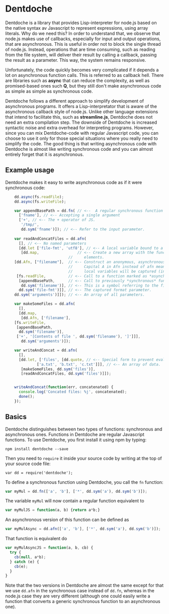 # Dentdoche

Dentdoche is a library that provides Lisp-interpreter for node.js based on the native syntax av Javascript to represent expressions, using array literals. Why do we need this? In order to understand that, we observe that node.js makes use of callbacks, especially for input and output operations, that are asynchronous. This is useful in order not to block the single thread of node.js. Instead, operations that are time consuming, such as reading from the file system, will deliver their result by calling a callback, passing the result as a parameter. This way, the system remains responsive.

Unfortunately, the code quickly becomes very complicated if it depends a lot on asynchronous function calls. This is referred to as callback hell. There are libraries such as **async** that can reduce the complexity, as well as promised-based ones such **Q**, but they still don't make asynchronous code as simple as simple as synchronous code.

Dentdoche follows a different approach to simplify development of asynchronous programs. It offers a Lisp-interpretator that is aware of the asynchronous callback style of node.js. Unlike other language extensions that intend to facilitate this, such as **streamline.js**, Dentdoche does not need an extra compilation step. The downside of Dentdoche is increased syntactic noise and extra overhead for interpreting programs. However, since you can mix Dentdoche-code with regular Javascript code, you can choose to use it only for those special situations where you really need to simplify the code. The good thing is that writing asynchronous code with Dentdoche is almost like writing synchronous code and you can almost entirely forget that it is asynchronous.

## Example usage
Dentdoche makes it easy to write asynchronous code as if it were synchronous code:
```js
    dd.async(fs.readFile);
    dd.async(fs.writeFile);

    var appendBasePath = dd.fn( // <--  A regular synchronous function
      ['fname'], // <-- Accepting a single argument
      ['+', // <-- The + operator of JS.
       '/tmp/',
       dd.sym('fname')]); // <-- Refer to the input parameter.
    
    var readAndConcatFiles = dd.afn(
      [], // <-- No named parameters
      [dd.let ['file-fmt', 'utf8'], // <-- A local variable bound to a string.
       [dd.map,                 // <-- Create a new array with the function applied to all
	                        //     elements.
	[dd.Afn, ["filename"],  // <-- Construct an anonymous, asynchronous, function.
	                        //     Capital A in Afn instead of afn means that
	                        //     local variables will be captured (in this case file-fmt).
	 [fs.readFile,          // <-- Call to a function marked as *asynchronous*
	  [appendBasePath,      // <-- Call to previously *synchronous* function
	   dd.sym('filename')], // <-- This is a symbol referring to the filename parameter.
	  dd.sym('file-fmt')]], // <-- The captured format parameter.
	dd.sym('arguments')]]); // <-- An array of all parameters.

    var makeSomeFiles = dd.afn(
      [],
      [dd.map,
       [dd.Afn, ['filename'],
	[fs.writeFile,
	 [appendBasePath,
	  dd.sym('filename')],
	 ['+', '[Contents of file ', dd.sym('filename'), ']']]],
       dd.sym('arguments')]);

    var writeAndConcat = dd.afn(
      [],
      [dd.let, ['files', [dd.quote, // <-- Special form to prevent evaluation
			  ['a.txt', 'b.txt', 'c.txt']]], // <-- An array of data.
       [makeSomeFiles, dd.sym('files')],
       [readAndConcatFiles, dd.sym('files')]]);


    writeAndConcat(function(err, concatenated) {
      console.log('Concated files: %j', concatenated);
      done();
    });
```

## Basics
Dentdoche distinguishes between two types of functions: synchronous and asynchronous ones. Functions in Dentdoche are regular Javascript functions. To use Dentdoche, you first install it using npm by typing:
```
npm install dentdoche --save
```
Then you need to ```require``` it inside your source code by writing at the top of your source code file:
```
var dd = require('dentdoche');
```

To define a synchronous function using Dentdoche, you call the ```fn``` function:
```js
var myMul = dd.fn(['a', 'b'], ['*', dd.sym('a'), dd.sym('b')]);
```

The variable ```myMul``` will now contain a regular function equivalent to
```js
var myMulJS = function(a, b) {return a*b;}
```

An asynchronous version of this function can be defined as

```js
var myMulAsync = dd.afn(['a', 'b'], ['*', dd.sym('a'), dd.sym('b')]);
```

That function is equivalent do
```js
var myMulAsyncJS = function(a, b, cb) {
  try {
    cb(null, a*b);
  } catch (e) {
    cb(e);
  }
}

```
Note that the two versions in Dentdoche are almost the same except for that we use ```dd.afn``` in the synchronous case instead of ```dd.fn```, whereas in the node.js case they are very different (although one could easily write a function that converts a generic synchronous function to an asynchronous one).

